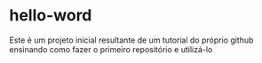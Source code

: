 # hello-word
Este é um projeto inicial resultante de um tutorial do próprio github ensinando como fazer o primeiro repositório e utilizá-lo
